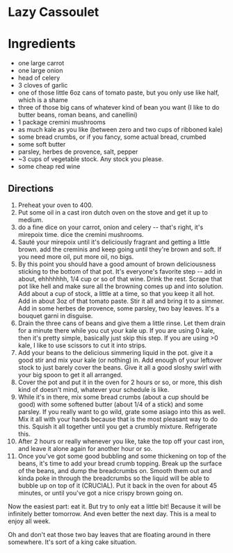 # Lazy Cassoulet

# Ingredients
* one large carrot
* one large onion
* head of celery
* 3 cloves of garlic
* one of those little 6oz cans of tomato paste, but you only use like half, which is a shame
* three of those big cans of whatever kind of bean you want (I like to do butter beans, roman beans, and canellini)
* 1 package cremini mushrooms
* as much kale as you like (between zero and two cups of ribboned kale)
* some bread crumbs, or if you fancy, some actual bread, crumbed
* some soft butter
* parsley, herbes de provence, salt, pepper
* ~3 cups of vegetable stock. Any stock you please.
* some cheap red wine

## Directions
1. Preheat your oven to 400.
2. Put some oil in a cast iron dutch oven on the stove and get it up to medium.
3. do a fine dice on your carrot, onion and celery -- that's right, it's mirepoix time. dice the cremini mushrooms. 
4. Sauté your mirepoix until it's deliciously fragrant and getting a little brown. add the creminis and keep going until they're brown and soft. If you need more oil, put more oil, no bigs. 
5. By this point you should have a good amount of brown deliciousness sticking to the bottom of that pot. It's everyone's favorite step -- add in about, ehhhhhhh, 1/4 cup or so of that wine. Drink the rest. Scrape that pot like hell and make sure all the browning comes up and into solution. Add about a cup of stock, a little at a time, so that you keep it all hot. Add in about 3oz of that tomato paste. Stir it all and bring it to a simmer. Add in some herbes de provence, some parsley, two bay leaves. It's a bouquet garni in disguise. 
6. Drain the three cans of beans and give them a little rinse. Let them drain for a minute there while you cut your kale up. If you are using 0 kale, then it's pretty simple, basically just skip this step. If you are using >0 kale, I like to use scissors to cut it into strips. 
7. Add your beans to the delicious simmering liquid in the pot. give it a good stir and mix your kale (or nothing) in. Add enough of your leftover stock to just barely cover the beans. Give it all a good sloshy swirl with your big spoon to get it all arranged.
8. Cover the pot and put it in the oven for 2 hours or so, or more, this dish kind of doesn't mind, whatever your schedule is like. 
9. While it's in there, mix some bread crumbs (about a cup should be good) with some softened butter (about 1/4 of a stick) and some parsley. If you really want to go wild, grate some asiago into this as well. Mix it all with your hands because that is the most pleasant way to do this. Squish it all together until you get a crumbly mixture. Refrigerate this.
10. After 2 hours or really whenever you like, take the top off your cast iron, and leave it alone again for another hour or so. 
11. Once you've got some good bubbling and some thickening on top of the beans, it's time to add your bread crumb topping. Break up the surface of the beans, and dump the breadcrumbs on. Smooth them out and kinda poke in through the breadcrumbs so the liquid will be able to bubble up on top of it (CRUCIAL). Put it back in the oven for about 45 minutes, or until you've got a nice crispy brown going on.

Now the easiest part: eat it. But try to only eat a little bit! Because it will be infinitely better tomorrow. And even better the next day. This is a meal to enjoy all week. 

Oh and don't eat those two bay leaves that are floating around in there somewhere. It's sort of a king cake situation.
